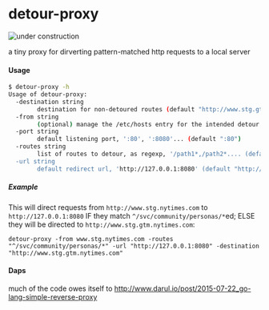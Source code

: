 # detour-proxy

![under construction](https://cloud.githubusercontent.com/assets/707098/11125298/2cc30770-8937-11e5-9bec-97c5bb4da0f1.gif)

a tiny proxy for dirverting pattern-matched http requests to a local server

#### Usage

```bash
$ detour-proxy -h
Usage of detour-proxy:
  -destination string
    	destination for non-detoured routes (default "http://www.stg.gtm.nytimes.com")
  -from string
    	(optional) manage the /etc/hosts entry for the intended detour 'from' host    	
  -port string
    	default listening port, ':80', ':8080'... (default ":80")
  -routes string
    	list of routes to detour, as regexp, '/path1*,/path2*.... (default "^/svc/community/personas/*")
  -url string
    	default redirect url, 'http://127.0.0.1:8080' (default "http://127.0.0.1:8080")
```

##### Example

This will direct requests from `http://www.stg.nytimes.com` to `http://127.0.0.1:8080` IF they match `^/svc/community/personas/*`ed; ELSE they will be directed to `http://www.stg.gtm.nytimes.com`:
```
detour-proxy -from www.stg.nytimes.com -routes "^/svc/community/personas/*" -url "http://127.0.0.1:8080" -destination "http://www.stg.gtm.nytimes.com"
````

#### Daps

much of the code owes itself to http://www.darul.io/post/2015-07-22_go-lang-simple-reverse-proxy